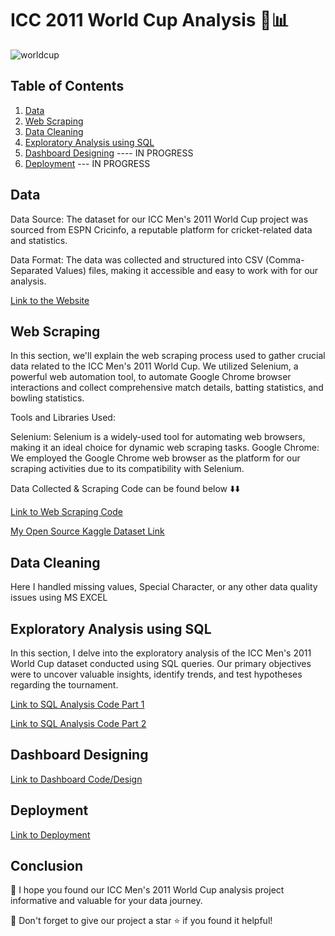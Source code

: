 # ICC 2011 World Cup Analysis 🏏📊


![worldcup](https://github.com/codewithjaspreet/icc_wc_2011/assets/85099922/157805b7-36e8-4589-898f-f7575f744fdb)

## Table of Contents

1. [Data](#data)
2. [Web Scraping](#web-scraping)
3. [Data Cleaning](#data-cleaning)
4. [Exploratory Analysis using SQL](#exploratory-analysis-using-sql)
5. [Dashboard Designing](#dashboard-designing) ---- IN PROGRESS
6. [Deployment](#deployment) --- IN PROGRESS

## Data

Data Source: The dataset for our ICC Men's 2011 World Cup project was sourced from ESPN Cricinfo, a reputable platform for cricket-related data and statistics.

Data Format: The data was collected and structured into CSV (Comma-Separated Values) files, making it accessible and easy to work with for our analysis.

[Link to the Website](https://www.espncricinfo.com/)

## Web Scraping

In this section, we'll explain the web scraping process used to gather crucial data related to the ICC Men's 2011 World Cup. We utilized Selenium, a powerful web automation tool, to automate Google Chrome browser interactions and collect comprehensive match details, batting statistics, and bowling statistics.

Tools and Libraries Used:

Selenium: Selenium is a widely-used tool for automating web browsers, making it an ideal choice for dynamic web scraping tasks.
Google Chrome: We employed the Google Chrome web browser as the platform for our scraping activities due to its compatibility with Selenium.

Data Collected & Scraping Code can be found below ⬇️⬇️

[Link to Web Scraping Code](https://github.com/codewithjaspreet/icc_wc_2011/tree/main/scrapers)

[My Open Source Kaggle Dataset Link](https://www.kaggle.com/datasets/jaspreet5911/icc-mens-world-cup-2011) 

## Data Cleaning

Here I handled missing values, Special Character, or any other data quality issues using MS EXCEL  

## Exploratory Analysis using SQL


In this section, I delve into the exploratory analysis of the ICC Men's 2011 World Cup dataset conducted using SQL queries. Our primary objectives were to uncover valuable insights, 
identify trends, and test hypotheses regarding the tournament.


[Link to SQL Analysis Code Part 1 ](https://github.com/codewithjaspreet/icc_wc_2011/blob/main/sql_analysis_batting.md)

[Link to SQL Analysis Code Part 2 ](https://github.com/codewithjaspreet/icc_wc_2011/blob/main/sql_analysis_bowling.md)


## Dashboard Designing


[Link to Dashboard Code/Design](dashboard_code_link_here)

## Deployment


[Link to Deployment](deployment_instructions_link_here) 


## Conclusion

🚀 I hope you found our ICC Men's 2011 World Cup analysis project informative and valuable for your data journey.

🌟 Don't forget to give our project a star ⭐ if you found it helpful! 


